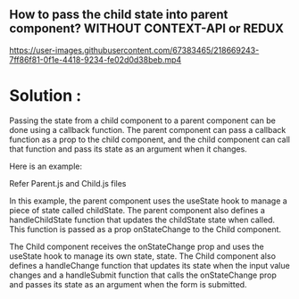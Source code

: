 ## How to pass the child state into parent component? WITHOUT CONTEXT-API or REDUX



https://user-images.githubusercontent.com/67383465/218669243-7ff86f81-0f1e-4418-9234-fe02d0d38beb.mp4



# Solution : 
Passing the state from a child component to a parent component can be done using a callback function. The parent component can pass a callback function as a prop to the child component, and the child component can call that function and pass its state as an argument when it changes.

Here is an example:

Refer Parent.js and Child.js files

In this example, the parent component uses the useState hook to manage a piece of state called childState. The parent component also defines a handleChildState function that updates the childState state when called. This function is passed as a prop onStateChange to the Child component.

The Child component receives the onStateChange prop and uses the useState hook to manage its own state, state. The Child component also defines a handleChange function that updates its state when the input value changes and a handleSubmit function that calls the onStateChange prop and passes its state as an argument when the form is submitted.
